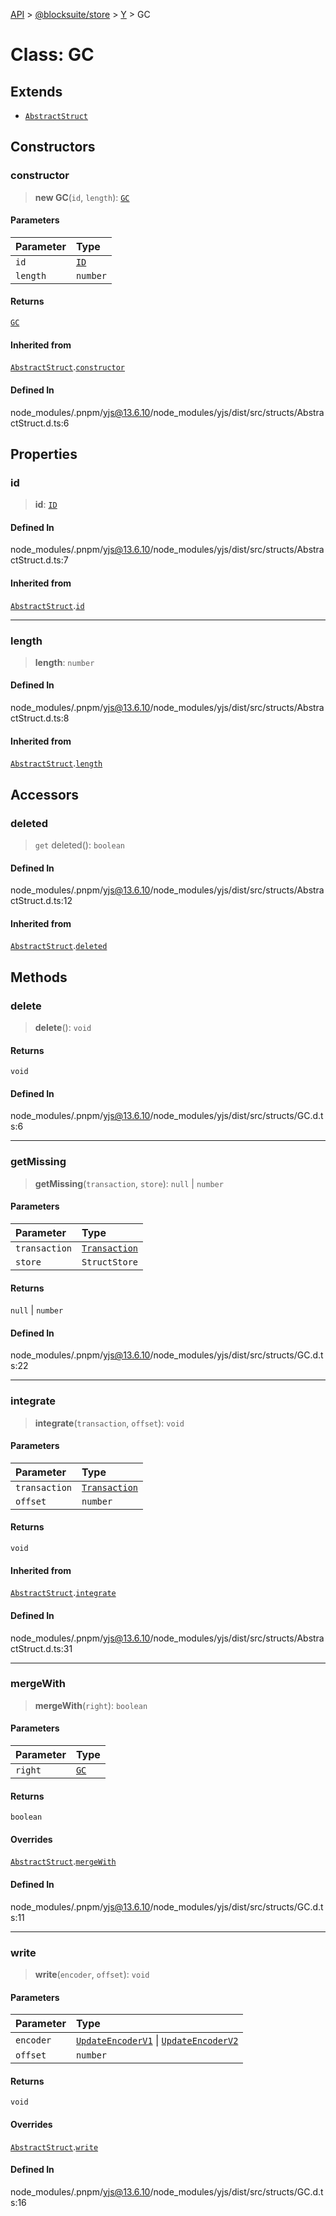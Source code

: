 [API](../../../../../index.md) > [@blocksuite/store](../../../index.md) > [Y](../index.md) > GC

# Class: GC

## Extends

- [`AbstractStruct`](class.AbstractStruct.md)

## Constructors

### constructor

> **new GC**(`id`, `length`): [`GC`](class.GC.md)

#### Parameters

| Parameter | Type |
| :------ | :------ |
| `id` | [`ID`](class.ID.md) |
| `length` | `number` |

#### Returns

[`GC`](class.GC.md)

#### Inherited from

[`AbstractStruct`](class.AbstractStruct.md).[`constructor`](class.AbstractStruct.md#constructor)

#### Defined In

node\_modules/.pnpm/yjs@13.6.10/node\_modules/yjs/dist/src/structs/AbstractStruct.d.ts:6

## Properties

### id

> **id**: [`ID`](class.ID.md)

#### Defined In

node\_modules/.pnpm/yjs@13.6.10/node\_modules/yjs/dist/src/structs/AbstractStruct.d.ts:7

#### Inherited from

[`AbstractStruct`](class.AbstractStruct.md).[`id`](class.AbstractStruct.md#id)

***

### length

> **length**: `number`

#### Defined In

node\_modules/.pnpm/yjs@13.6.10/node\_modules/yjs/dist/src/structs/AbstractStruct.d.ts:8

#### Inherited from

[`AbstractStruct`](class.AbstractStruct.md).[`length`](class.AbstractStruct.md#length)

## Accessors

### deleted

> `get` deleted(): `boolean`

#### Defined In

node\_modules/.pnpm/yjs@13.6.10/node\_modules/yjs/dist/src/structs/AbstractStruct.d.ts:12

#### Inherited from

[`AbstractStruct`](class.AbstractStruct.md).[`deleted`](class.AbstractStruct.md#deleted)

## Methods

### delete

> **delete**(): `void`

#### Returns

`void`

#### Defined In

node\_modules/.pnpm/yjs@13.6.10/node\_modules/yjs/dist/src/structs/GC.d.ts:6

***

### getMissing

> **getMissing**(`transaction`, `store`): `null` \| `number`

#### Parameters

| Parameter | Type |
| :------ | :------ |
| `transaction` | [`Transaction`](class.Transaction.md) |
| `store` | `StructStore` |

#### Returns

`null` \| `number`

#### Defined In

node\_modules/.pnpm/yjs@13.6.10/node\_modules/yjs/dist/src/structs/GC.d.ts:22

***

### integrate

> **integrate**(`transaction`, `offset`): `void`

#### Parameters

| Parameter | Type |
| :------ | :------ |
| `transaction` | [`Transaction`](class.Transaction.md) |
| `offset` | `number` |

#### Returns

`void`

#### Inherited from

[`AbstractStruct`](class.AbstractStruct.md).[`integrate`](class.AbstractStruct.md#integrate)

#### Defined In

node\_modules/.pnpm/yjs@13.6.10/node\_modules/yjs/dist/src/structs/AbstractStruct.d.ts:31

***

### mergeWith

> **mergeWith**(`right`): `boolean`

#### Parameters

| Parameter | Type |
| :------ | :------ |
| `right` | [`GC`](class.GC.md) |

#### Returns

`boolean`

#### Overrides

[`AbstractStruct`](class.AbstractStruct.md).[`mergeWith`](class.AbstractStruct.md#mergewith)

#### Defined In

node\_modules/.pnpm/yjs@13.6.10/node\_modules/yjs/dist/src/structs/GC.d.ts:11

***

### write

> **write**(`encoder`, `offset`): `void`

#### Parameters

| Parameter | Type |
| :------ | :------ |
| `encoder` | [`UpdateEncoderV1`](class.UpdateEncoderV1.md) \| [`UpdateEncoderV2`](class.UpdateEncoderV2.md) |
| `offset` | `number` |

#### Returns

`void`

#### Overrides

[`AbstractStruct`](class.AbstractStruct.md).[`write`](class.AbstractStruct.md#write)

#### Defined In

node\_modules/.pnpm/yjs@13.6.10/node\_modules/yjs/dist/src/structs/GC.d.ts:16
